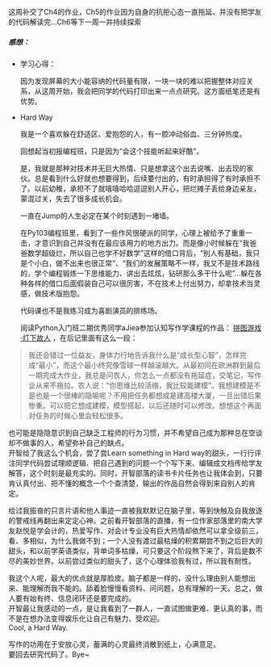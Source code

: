 这周补交了Ch4的作业，Ch5的作业因为自身的抗拒心态一直拖延、并没有把学友的代码解读完...Ch6等下一周一并持续探索

##### 感想：

* 学习心得：
 
  因为发现屏幕的大小能容纳的代码量有限，一块一块的难以把握整体对应关系，从这周开始，我会把同学的代码打印出来一点点研究。这方面纸笔还是有优势。
* Hard Way
 
  我是一个喜欢躲在舒适区、爱抱怨的人，有一腔冲动俗血、三分钟热度。
 
  回想起当初报编程班，只是因为“会这个技能听起来好酷”。
 
  是，我就是那种对技术并无巨大热情、只是想拿这个出去说嘴、出去现的家伙。总是看到什么好就也想要得到，后续要付出的，有时承担得了有时承担不了。以前幼稚，承担不了就嘻嘻哈哈逗逗别人开心，把烂摊子丢给身边亲友，蒙混过关，失去了很多成长机会。
 
  一直在Jump的人生必定在某个时刻遇到一堵墙。
 
  在Py103编程班里，看到了一些作风很硬派的同学，心理上被给予了重重一击，才意识到自己并没有在最应该用力的地方出力。而是像小时候躲在“我爸爸数学超级烂，所以自己也学不好数学”这样的借口背后，“别人有基础，我只是个小白，做不出来也很正常”、“我们的发展策略不一样，我又不是技术路线的，学个编程锻炼一下思维能力、讲出去炫炫，钻研那么多干什么呢”...躲在各种各样的借口后面假装自己可以很厉害，不在技术上付出努力，却拿技术当灵感，做技术版抱怨。
 
  代码课也不是我练习成为喜剧演员的排练场。
 
  阅读Python入门班二期优秀同学aJiea参加认知写作学课程的作品：
  [拼图游戏·灯下故人](https://xiaojingli.gitbooks.io/bookwriter002/content/chapter02/note.html)
  ，在后记里面有这么一段：

> 我还会错过一位益友，身体力行地告诉我什么是“成长型心智”，怎样完成“最小”，而这个最小终究像雪球一样越滚越大。从最初同在欧洲群到最后一期完成大作业，我总是问农人，你怎么一点都没有拖延症，交笔记，写作业从来不拖拉。农人说：“你思维比较活络，我比较能建模”。我想建模是不是也是一个很棒的隐喻呢？不用把任务都想成是建高楼大厦，一旦出错后果惨重。可以把它想成建模，模型搭起，以后还随时可以修改。想想这个再面对任务的时候心里会轻松很多。

也可能是隐隐意识到自己缺乏工程师的行为习惯，并不希望自己成为那种总在空谈却不做事的人，希望弥补自己的缺点。  
开智给了我这么个机会，尝了尝Learn something in Hard way的甜头，一行行评注同学代码尝试理顺逻辑、把自己遇到的问题一个个写下来、编辑成文档传给学友解答，这个时刻是最充实的。同时，开智部落的读书卡片任务也让我体会到，只要肯认真付出、把不懂的概念一个个查清楚，输出的作品自然会得到来自别人的肯定。

给过我振奋的只言片语和他人事迹一直被我默默记在脑子里，等到快触及自我放逐的警戒线再翻出来定定心神。之前看开智部落的直播，有一位作家部落里的南大学友赵悦是学会计的，热爱写作、对会计专业没有巨大热情却依然可以拿全级前三，看、多相似，为什么我做不到；一个人没有渡过最枯燥的积累期尝不到之后巨大的甜头，和以前学英语类似，背单词多枯燥，可只要这个阶段熬下来了，背后是数不尽的美妙世界。以前尝过类似的甜头了，这个心理体验我有过，所以我有耐性。

我这个人呢，最大的优点就是厚脸皮。脑子都是一样的，没什么理由别人能想出来、能理解而我不能的。舔着脸慢慢看资料、问问题，总有理解的一天。总之，做人要有始有终、信息闭环还是要完成的。  
开智最让我感动的一点，是让我看到了一群人，一直试图做更难、更认真的事，而不是在想办法变得娱乐化让自己有魅力、受欢迎。  
Cool, a Hard Way.

写作的功用在于安放心灵，蓄满的心灵最终消散到纸上，心满意足。  
要回去研究代码了。Bye~

